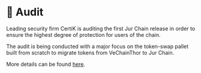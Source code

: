 # 🔐 Audit

Leading security firm CertiK is auditing the first Jur Chain release in order to ensure the highest degree of protection for users of the chain.

The audit is being conducted with a major focus on the token-swap pallet built from scratch to migrate tokens from VeChainThor to Jur Chain.

More details can be found [here](https://www.certik.com/projects/jur).
